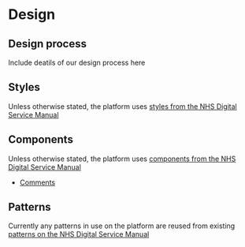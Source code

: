 # Design

## Design process

Include deatils of our design process here

## Styles
Unless otherwise stated, the platform uses [styles from the NHS Digital Service Manual](https://service-manual.nhs.uk/design-system/styles)

## Components
Unless otherwise stated, the platform uses [components from the NHS Digital Service Manual](https://service-manual.nhs.uk/design-system/components)

- [Comments](design/components/comments.md) 

## Patterns
Currently any patterns in use on the platform are reused from existing [patterns on the NHS Digital Service Manual](https://service-manual.nhs.uk/design-system/patterns)
